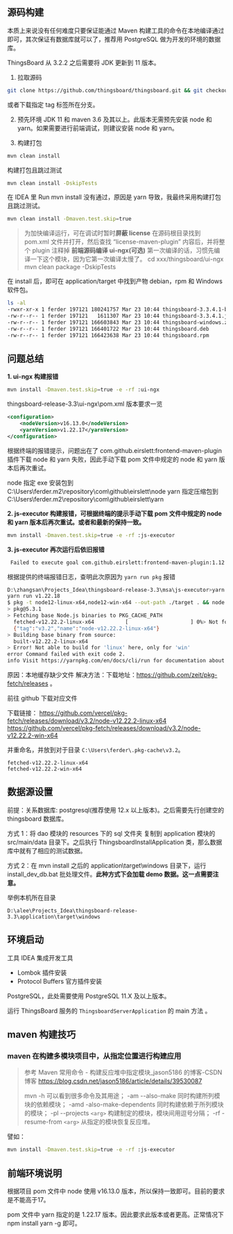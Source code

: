 ## 源码构建

本质上来说没有任何难度只要保证能通过 Maven 构建工具的命令在本地编译通过即可，其次保证有数据库就可以了，推荐用 PostgreSQL 做为开发的环境的数据库。

ThingsBoard 从 3.2.2 之后需要将 JDK 更新到 11 版本。

1. 拉取源码

```sh
git clone https://github.com/thingsboard/thingsboard.git && git checkout release-3.3
```

或者下载指定 tag 标签所在分支。

2. 预先环境
JDK 11 和 maven 3.6 及其以上。此版本无需预先安装 node 和 yarn。如果需要进行前端调试，则建议安装 node 和 yarn。

3. 构建打包

```sh
mvn clean install
```

构建打包且跳过测试

```sh
mvn clean install -DskipTests
```

在 IDEA 里 Run mvn install 没有通过，原因是 yarn 导致，我最终采用构建打包且跳过测试。

```sh
mvn clean install -Dmaven.test.skip=true
```

> 为加快编译运行，可在调试时暂时**屏蔽 license**
在源码根目录找到 pom.xml 文件并打开，然后查找 “license-maven-plugin” 内容后，并将整个 plugin 注释掉
> **前端源码编译 ui-ngx(可选)**
第一次编译的话，习惯先编译一下这个模块，因为它第一次编译太慢了。
cd xxx/thingsboard/ui-ngx
mvn clean package -DskipTests

在 install 后，即可在 application/target 中找到产物 debian，rpm 和 Windows 软件包。

```sh
ls -al
-rwxr-xr-x 1 ferder 197121 180241757 Mar 23 10:44 thingsboard-3.3.4.1-boot.jar
-rw-r--r-- 1 ferder 197121   1611307 Mar 23 10:44 thingsboard-3.3.4.1.jar
-rw-r--r-- 1 ferder 197121 166603843 Mar 23 10:44 thingsboard-windows.zip
-rw-r--r-- 1 ferder 197121 166401722 Mar 23 10:44 thingsboard.deb
-rw-r--r-- 1 ferder 197121 166423638 Mar 23 10:44 thingsboard.rpm
```

## 问题总结

**1. ui-ngx 构建报错**

```sh
mvn install -Dmaven.test.skip=true -e -rf :ui-ngx
```

thingsboard-release-3.3\ui-ngx\pom.xml 版本要求一览

```xml
<configuration>
    <nodeVersion>v16.13.0</nodeVersion>
    <yarnVersion>v1.22.17</yarnVersion>
</configuration>
```

根据终端的报错提示，问题出在了 com.github.eirslett:frontend-maven-plugin 插件下载 node 和 yarn 失败，因此手动下载 pom 文件中规定的 node 和 yarn 版本后再次重试。

node 指定 exe 安装包到 C:\Users\ferder\.m2\repository\com\github\eirslett\node
yarn 指定压缩包到 C:\Users\ferder\.m2\repository\com\github\eirslett\yarn

**2. js-executor 构建报错，可根据终端的提示手动下载 pom 文件中规定的 node 和 yarn 版本后再次重试。或者和最新的保持一致。**

```sh
mvn install -Dmaven.test.skip=true -e -rf :js-executor
```

**3. js-executor 再次运行后依旧报错**

```sh
 Failed to execute goal com.github.eirslett:frontend-maven-plugin:1.12.0:yarn (yarn pkg) on project js-executor: Failed to run task: 'yarn run pkg' failed. org.apache.commons.exec.ExecuteException: Process exited with an error: 2 (Exit value: 2) -> [Help 1]
```

根据提供的终端报错日志，查明此次原因为 `yarn run pkg` 报错

```sh
D:\zhangsan\Projects_Idea\thingsboard-release-3.3\msa\js-executor>yarn run pkg
yarn run v1.22.18
$ pkg -t node12-linux-x64,node12-win-x64 --out-path ./target . && node install.js
> pkg@5.3.1
> Fetching base Node.js binaries to PKG_CACHE_PATH
  fetched-v12.22.2-linux-x64          [                    ] 0%> Not found in remote cache:
  {"tag":"v3.2","name":"node-v12.22.2-linux-x64"}
> Building base binary from source:
  built-v12.22.2-linux-x64
> Error! Not able to build for 'linux' here, only for 'win'
error Command failed with exit code 2.
info Visit https://yarnpkg.com/en/docs/cli/run for documentation about this command.
```

原因：本地缓存缺少文件
解决方法：下载地址：https://github.com/zeit/pkg-fetch/releases 。

前往 github 下载对应文件

下载链接：
<https://github.com/vercel/pkg-fetch/releases/download/v3.2/node-v12.22.2-linux-x64>
<https://github.com/vercel/pkg-fetch/releases/download/v3.2/node-v12.22.2-win-x64>

并重命名，并放到对于目录 `C:\Users\ferder\.pkg-cache\v3.2`。

```
fetched-v12.22.2-linux-x64
fetched-v12.22.2-win-x64
```

## 数据源设置

前提：关系数据库: postgresql(推荐使用 12.x 以上版本)。之后需要先行创建空的 thingsboard 数据库。

方式 1：将 dao 模块的 resources 下的 sql 文件夹 复制到 application 模块的 src/main/data 目录下。之后执行 ThingsboardInstallApplication 类，那么数据库中就有了相应的测试数据。

方式 2：在 mvn install 之后的 application\target\windows 目录下，运行 install_dev_db.bat 批处理文件。**此种方式下会加载 demo 数据。这一点需要注意。**

举例本机所在目录

```
D:\alee\Projects_Idea\thingsboard-release-3.3\application\target\windows
```

## 环境启动

工具
IDEA 集成开发工具

* Lombok 插件安装
* Protocol Buffers 官方插件安装

PostgreSQL，此处需要使用 PostgreSQL 11.X 及以上版本。

运行 ThingsBoard 服务的 `ThingsboardServerApplication` 的 main 方法 。

## maven 构建技巧

### maven 在构建多模块项目中，从指定位置进行构建应用

> 参考 Maven 常用命令 - 构建反应堆中指定模块_jason5186 的博客-CSDN博客
<https://blog.csdn.net/jason5186/article/details/39530087>
>
> mvn -h 可以看到很多命令及其用途；
-am --also-make 同时构建所列模块的依赖模块；
-amd -also-make-dependents 同时构建依赖于所列模块的模块；
-pl --projects `<arg>` 构建制定的模块，模块间用逗号分隔；
-rf -resume-from `<arg>` 从指定的模块恢复反应堆。

譬如：

```sh
mvn install -Dmaven.test.skip=true -e -rf :js-executor
```

## 前端环境说明

根据项目 pom 文件中 node 使用 v16.13.0 版本，所以保持一致即可。目前的要求是不能高于17。

pom 文件中 yarn 指定的是 1.22.17 版本。因此要求此版本或者更高。正常情况下 npm install yarn -g 即可。